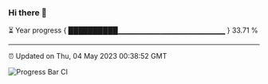 ### Hi there 👋

⏳ Year progress { ██████████▁▁▁▁▁▁▁▁▁▁▁▁▁▁▁▁▁▁▁▁ } 33.71 %

---

⏰ Updated on Thu, 04 May 2023 00:38:52 GMT

![Progress Bar CI](https://github.com/Shyam-Makwana/GitHub-Actions-Demo/workflows/Progress%20Bar%20CI/badge.svg)
